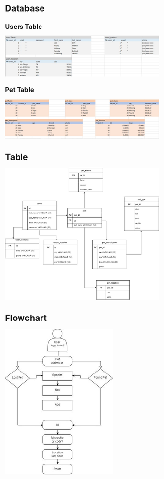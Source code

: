 # Database
## Users Table
![users_table](/READMEdocs/users_table.jpg)
## Pet Table
![pet_table](/READMEdocs/pet_table.jpg)
# Table
![Table](/READMEdocs/table.jpg)
# Flowchart
![Flowchart](/READMEdocs/flowchart.jpg)